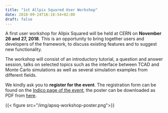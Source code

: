 ```yaml
---
title: "1st Allpix Squared User Workshop"
date: 2018-09-24T16:18:54+02:00
draft: false
---
```


A first user workshop for Allpix Squared will be held at CERN on **November 26 and 27, 2018**.
This is an opportunity to bring together users and developers of the framework, to discuss existing features and to suggest new functionality.

The workshop will consist of an introductory tutorial, a question and answer session, talks on selected topics such as the interface between TCAD and Monte Carlo simulations as well as several simulation examples from different fields.

We kindly ask you to **register for the event**. The registration form can be found on the [Indico page of the event](https://indico.cern.ch/event/738283/), the poster can be downloaded as PDF from [here](/pdf/apsq-workshop-poster.pdf).


{{< figure src="/img/apsq-workshop-poster.png">}}
